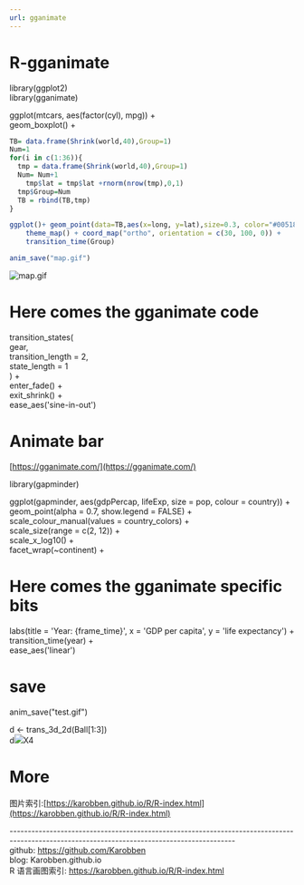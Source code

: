 ```yaml
---
url: gganimate
---
```


# R-gganimate

library(ggplot2)<br />
library(gganimate)

ggplot(mtcars, aes(factor(cyl), mpg)) +<br />
geom_boxplot() +

```r
TB= data.frame(Shrink(world,40),Group=1)
Num=1
for(i in c(1:36)){
  tmp = data.frame(Shrink(world,40),Group=1)
  Num= Num+1
	tmp$lat = tmp$lat +rnorm(nrow(tmp),0,1)
  tmp$Group=Num
  TB = rbind(TB,tmp)
}

ggplot()+ geom_point(data=TB,aes(x=long, y=lat),size=0.3, color="#00518E") + 
	theme_map() + coord_map("ortho", orientation = c(30, 100, 0)) +
	transition_time(Group)

anim_save("map.gif")
```
![map.gif](https://cdn.nlark.com/yuque/0/2020/gif/691897/1580010244077-fb1be6ee-b542-4d6d-ba56-e87d4f031998.gif#align=left&display=inline&height=480&name=map.gif&originHeight=480&originWidth=480&size=1502574&status=done&style=none&width=480)
<a name="2fe6d3c7"></a>
# Here comes the gganimate code

transition_states(<br />
gear,<br />
transition_length = 2,<br />
state_length = 1<br />
) +<br />
enter_fade() +<br />
exit_shrink() +<br />
ease_aes('sine-in-out')

<a name="4edfa2d3"></a>
# Animate bar

[https://gganimate.com/](https://gganimate.com/)

library(gapminder)

ggplot(gapminder, aes(gdpPercap, lifeExp, size = pop, colour = country)) +<br />
geom_point(alpha = 0.7, show.legend = FALSE) +<br />
scale_colour_manual(values = country_colors) +<br />
scale_size(range = c(2, 12)) +<br />
scale_x_log10() +<br />
facet_wrap(~continent) +

<a name="67cf702a"></a>
# Here comes the gganimate specific bits

labs(title = 'Year: {frame_time}', x = 'GDP per capita', y = 'life expectancy') +<br />
transition_time(year) +<br />
ease_aes('linear')

<a name="save"></a>
# save

anim_save("test.gif")

d <- trans_3d_2d(Ball[1:3])<br />
d![](https://g.yuque.com/gr/latex?Group%20%3D%20Ball#card=math&code=Group%20%3D%20Ball&height=18&width=101)X4

<a name="FG8Ad"></a>
# More
图片索引:[https://karobben.github.io/R/R-index.html](https://karobben.github.io/R/R-index.html)






--------------------------------------------------------------------------------------------------------------------------------------------<br />github: https://github.com/Karobben<br />blog: Karobben.github.io<br />R 语言画图索引: https://karobben.github.io/R/R-index.html
